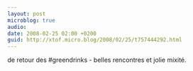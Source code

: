 ```yaml
---
layout: post
microblog: true
audio: 
date: 2008-02-25 02:00 +0200
guid: http://xtof.micro.blog/2008/02/25/t757444292.html
---
```

de retour des #greendrinks - belles rencontres et jolie mixité.
